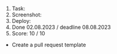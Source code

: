 1. Task:
2. Screenshot:
3. Deploy:
4. Done 02.08.2023 / deadline 08.08.2023
5. Score: 10 / 10

- Create a pull request template
